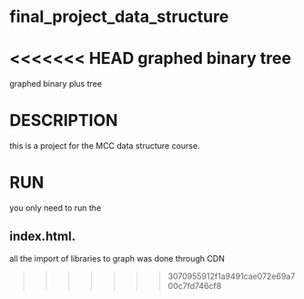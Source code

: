 # final_project_data_structure
<<<<<<< HEAD
graphed binary tree
=======
graphed binary plus tree
# DESCRIPTION
this is a project for the MCC data structure course.
# RUN
you only need to run the 
## index.html. 
all the import of libraries to graph was done through CDN
>>>>>>> 3070955912f1a9491cae072e69a700c7fd746cf8
